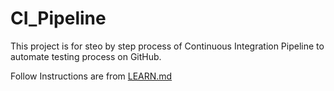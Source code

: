 # CI_Pipeline

This project is for steo by step process of Continuous Integration Pipeline to automate testing process on GitHub.

Follow Instructions are from [LEARN.md](assets/LEARN.md)

